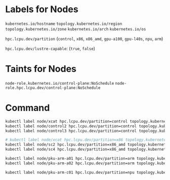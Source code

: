 # Labels for Nodes

`kubernetes.io/hostname`
`topology.kubernetes.io/region`
`topology.kubernetes.io/zone`
`kubernetes.io/arch`
`kubernetes.io/os`

`hpc.lcpu.dev/partition` (`control`, `x86`, `x86_amd`, `gpu-a100`, `gpu-l40s`, `npu`, `arm`)

`hpc.lcpu.dev/lustre-capable`: (`true`, `false`)

# Taints for Nodes

`node-role.kubernetes.io/control-plane:NoSchedule`
`node-role.hpc.lcpu.dev/control-plane:NoSchedule`

<!-- `node-type.hpc.lcpu.dev/arch-arm64:PreferNoSchedule` -->
<!-- `node-type.hpc.lcpu.dev/accelerator-gpu:PreferNoSchedule` -->
<!-- `node-type.hpc.lcpu.dev/accelerator-npu:PreferNoSchedule` -->

# Command

```bash
kubectl label node/xcat hpc.lcpu.dev/partition=control topology.kubernetes.io/region=cn-bj-pku topology.kubernetes.io/zone=cn-bj-pku-wm2
kubectl label node/control2 hpc.lcpu.dev/partition=control topology.kubernetes.io/region=cn-bj-pku topology.kubernetes.io/zone=cn-bj-pku-wm2
kubectl label node/control3 hpc.lcpu.dev/partition=control topology.kubernetes.io/region=cn-bj-pku topology.kubernetes.io/zone=cn-bj-pku-wm2

# kubectl label node/xcat hpc.lcpu.dev/partition=x86 topology.kubernetes.io/region=cn-bj-pku topology.kubernetes.io/zone=cn-bj-pku-wm2
kubectl label node/sc2 hpc.lcpu.dev/partition=x86_amd topology.kubernetes.io/region=cn-bj-pku topology.kubernetes.io/zone=cn-bj-pku-main
kubectl label node/sc4 hpc.lcpu.dev/partition=x86_amd topology.kubernetes.io/region=cn-bj-pku topology.kubernetes.io/zone=cn-bj-pku-main

kubectl label node/pku-arm-a01 hpc.lcpu.dev/partition=arm topology.kubernetes.io/region=cn-bj-pku topology.kubernetes.io/zone=cn-bj-pku-main
kubectl label node/pku-arm-a02 hpc.lcpu.dev/partition=arm topology.kubernetes.io/region=cn-bj-pku topology.kubernetes.io/zone=cn-bj-pku-main

kubectl label node/pku-arm-c01 hpc.lcpu.dev/partition=npu topology.kubernetes.io/region=cn-bj-pku topology.kubernetes.io/zone=cn-bj-pku-main
```
